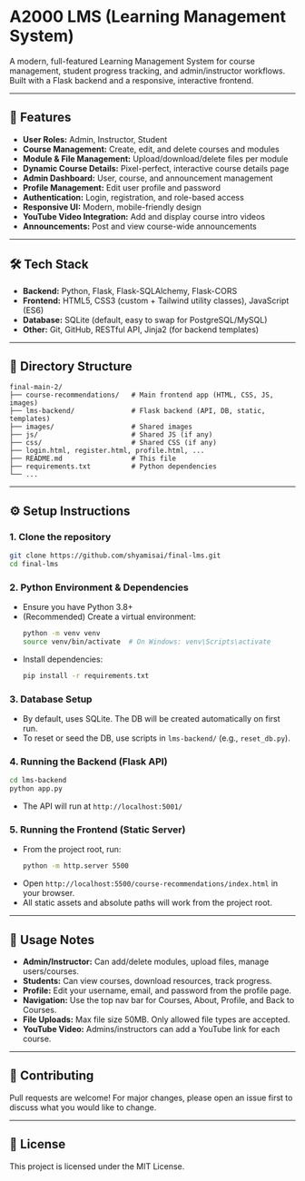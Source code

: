 # A2000 LMS (Learning Management System)

A modern, full-featured Learning Management System for course management, student progress tracking, and admin/instructor workflows. Built with a Flask backend and a responsive, interactive frontend.

---

## 🚀 Features
- **User Roles:** Admin, Instructor, Student
- **Course Management:** Create, edit, and delete courses and modules
- **Module & File Management:** Upload/download/delete files per module
- **Dynamic Course Details:** Pixel-perfect, interactive course details page
- **Admin Dashboard:** User, course, and announcement management
- **Profile Management:** Edit user profile and password
- **Authentication:** Login, registration, and role-based access
- **Responsive UI:** Modern, mobile-friendly design
- **YouTube Video Integration:** Add and display course intro videos
- **Announcements:** Post and view course-wide announcements

---

## 🛠️ Tech Stack
- **Backend:** Python, Flask, Flask-SQLAlchemy, Flask-CORS
- **Frontend:** HTML5, CSS3 (custom + Tailwind utility classes), JavaScript (ES6)
- **Database:** SQLite (default, easy to swap for PostgreSQL/MySQL)
- **Other:** Git, GitHub, RESTful API, Jinja2 (for backend templates)

---

## 📁 Directory Structure
```
final-main-2/
├── course-recommendations/   # Main frontend app (HTML, CSS, JS, images)
├── lms-backend/              # Flask backend (API, DB, static, templates)
├── images/                   # Shared images
├── js/                       # Shared JS (if any)
├── css/                      # Shared CSS (if any)
├── login.html, register.html, profile.html, ...
├── README.md                 # This file
├── requirements.txt          # Python dependencies
└── ...
```

---

## ⚙️ Setup Instructions

### 1. Clone the repository
```sh
git clone https://github.com/shyamisai/final-lms.git
cd final-lms
```

### 2. Python Environment & Dependencies
- Ensure you have Python 3.8+
- (Recommended) Create a virtual environment:
  ```sh
  python -m venv venv
  source venv/bin/activate  # On Windows: venv\Scripts\activate
  ```
- Install dependencies:
  ```sh
  pip install -r requirements.txt
  ```

### 3. Database Setup
- By default, uses SQLite. The DB will be created automatically on first run.
- To reset or seed the DB, use scripts in `lms-backend/` (e.g., `reset_db.py`).

### 4. Running the Backend (Flask API)
```sh
cd lms-backend
python app.py
```
- The API will run at `http://localhost:5001/`

### 5. Running the Frontend (Static Server)
- From the project root, run:
  ```sh
  python -m http.server 5500
  ```
- Open `http://localhost:5500/course-recommendations/index.html` in your browser.
- All static assets and absolute paths will work from the project root.

---

## 📝 Usage Notes
- **Admin/Instructor:** Can add/delete modules, upload files, manage users/courses.
- **Students:** Can view courses, download resources, track progress.
- **Profile:** Edit your username, email, and password from the profile page.
- **Navigation:** Use the top nav bar for Courses, About, Profile, and Back to Courses.
- **File Uploads:** Max file size 50MB. Only allowed file types are accepted.
- **YouTube Video:** Admins/instructors can add a YouTube link for each course.

---

## 🤝 Contributing
Pull requests are welcome! For major changes, please open an issue first to discuss what you would like to change.

---

## 📄 License
This project is licensed under the MIT License.
